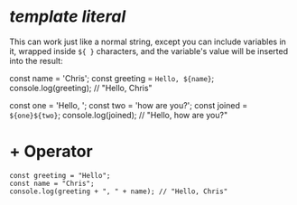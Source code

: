 # _template literal_ 
This can work just like a normal string, except you can include variables in it, wrapped inside `${ }` characters, and the variable's value will be inserted into the result:

const name = 'Chris';
const greeting = `Hello, ${name}`;
console.log(greeting); // "Hello, Chris"

const one = 'Hello, ';
const two = 'how are you?';
const joined = `${one}${two}`;
console.log(joined); // "Hello, how are you?"

# + Operator
```
const greeting = "Hello";
const name = "Chris";
console.log(greeting + ", " + name); // "Hello, Chris"
```

